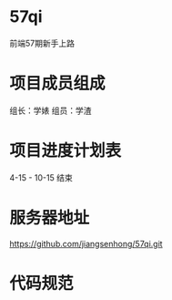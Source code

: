 # 57qi
前端57期新手上路

# 项目成员组成
组长：学婊
组员：学渣

# 项目进度计划表
4-15 - 10-15    结束

# 服务器地址
https://github.com/jiangsenhong/57qi.git

# 代码规范